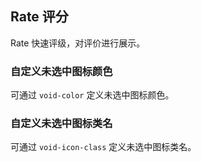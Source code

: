 <div class="demo-header">
<p class="overviewicon">
  <span class="wapi-ui-alert"/>
</p>

## Rate 评分

<nova-uxlink widget-name="Rate"></nova-uxlink>

Rate 快速评级，对评价进行展示。

</div>

### 自定义未选中图标颜色

可通过 `void-color` 定义未选中图标颜色。

<nova-demo-view link="rate/not-selected-color.vue"></nova-demo-view>

### 自定义未选中图标类名

可通过 `void-icon-class` 定义未选中图标类名。

<nova-demo-view link="rate/not-selected-class.vue"></nova-demo-view>

<br />
